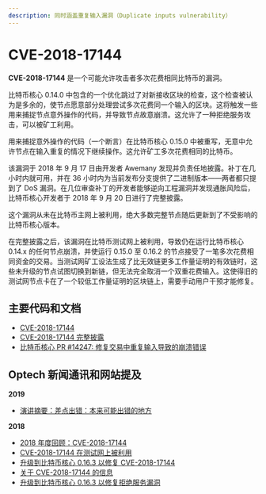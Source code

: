 ```yaml
---
description: 同时涵盖重复输入漏洞（Duplicate inputs vulnerability）
---
```


# CVE-2018-17144

**CVE-2018-17144** 是一个可能允许攻击者多次花费相同比特币的漏洞。

比特币核心 0.14.0 中包含的一个优化跳过了对新接收区块的检查，这个检查被认为是多余的，使节点愿意部分处理尝试多次花费同一个输入的区块。这将触发一些用来捕捉节点意外操作的代码，并导致节点故意崩溃。这允许了一种拒绝服务攻击，可以被矿工利用。

用来捕捉意外操作的代码（一个断言）在比特币核心 0.15.0 中被重写，无意中允许节点在输入重复的情况下继续操作。这允许矿工多次花费相同的比特币。

该漏洞于 2018 年 9 月 17 日由开发者 Awemany 发现并负责任地披露。补丁在几小时内就可用，并在 36 小时内为当前发布分支提供了二进制版本——两者都只提到了 DoS 漏洞。在几位审查补丁的开发者能够逆向工程漏洞并发现通胀风险后，比特币核心开发者于 2018 年 9 月 20 日进行了完整披露。

这个漏洞从未在比特币主网上被利用，绝大多数完整节点随后更新到了不受影响的比特币核心版本。

在完整披露之后，该漏洞在比特币测试网上被利用，导致仍在运行比特币核心 0.14.x 的任何节点崩溃，并使运行 0.15.0 至 0.16.2 的节点接受了一笔多次花费相同资金的交易。当测试网矿工设法生成了比无效链更多工作量证明的有效链时，这些未升级的节点试图切换到新链，但无法完全取消一个双重花费输入。这使得旧的测试网节点卡在了一个较低工作量证明的区块链上，需要手动用户干预才能修复。

## 主要代码和文档

* [CVE-2018-17144](https://cve.mitre.org/cgi-bin/cvename.cgi?name=CVE-2018-17144)
* [CVE-2018-17144 完整披露](https://bitcoincore.org/en/2018/09/20/notice/)
* [比特币核心 PR #14247: 修复交易中重复输入导致的崩溃错误](https://github.com/bitcoin/bitcoin/pull/14247)

## Optech 新闻通讯和网站提及

**2019**

* [演讲摘要：差点出错：本来可能出错的地方](https://bitcoinops.org/en/newsletters/2019/10/16/#near-misses-what-could-have-gone-wrong)

**2018**

* [2018 年度回顾：CVE-2018-17144](https://bitcoinops.org/en/newsletters/2018/12/28/#september)
* [CVE-2018-17144 在测试网上被利用](https://bitcoinops.org/en/newsletters/2018/10/02/#cve-2018-17144-duplicate-inputs-bug-exploited-on-testnet)
* [升级到比特币核心 0.16.3 以修复 CVE-2018-17144](https://bitcoinops.org/en/newsletters/2018/09/25/#upgrade-to-bitcoin-core-0-16-3-to-fix-cve-2018-17144)
* [关于 CVE-2018-17144 的信息](https://bitcoinops.org/en/newsletters/2018/09/25/#cve-2018-17144)
* [升级到比特币核心 0.16.3 以修复拒绝服务漏洞](https://bitcoinops.org/en/newsletters/2018/09/18/#upgrade-to-bitcoin-core-0-16-3-to-fix-denial-of-service-vulnerability)
